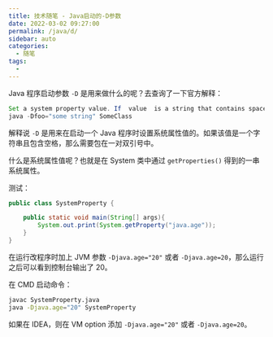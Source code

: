 ```yaml
---
title: 技术随笔 - Java启动的-D参数
date: 2022-03-02 09:27:00
permalink: /java/d/
sidebar: auto
categories: 
  - 随笔
tags: 
  - 
---
```




Java 程序启动参数 `-D` 是用来做什么的呢？去查询了一下官方解释：

```java
Set a system property value. If  value  is a string that contains spaces, you must enclose the string in double quotes:
java -Dfoo="some string" SomeClass
```

解释说 `-D` 是用来在启动一个 Java 程序时设置系统属性值的。如果该值是一个字符串且包含空格，那么需要包在一对双引号中。

什么是系统属性值呢？也就是在 System 类中通过 `getProperties()` 得到的一串系统属性。

测试：

```java
public class SystemProperty {

    public static void main(String[] args){
        System.out.print(System.getProperty("java.age"));
    }
}
```

在运行改程序时加上 JVM 参数 `-Djava.age="20"` 或者 `-Djava.age=20`，那么运行之后可以看到控制台输出了 20。

在 CMD 启动命令：

```sh
javac SystemProperty.java
java -Djava.age="20" SystemProperty
```

如果在 IDEA，则在 VM option 添加 `-Djava.age="20"` 或者 `-Djava.age=20`。

